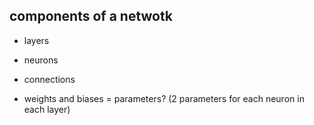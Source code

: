 ## components of a netwotk

- layers

- neurons
- connections

- weights and biases = parameters? (2 parameters for each neuron in each layer)